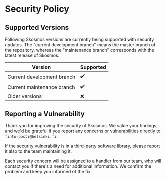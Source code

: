 # Security Policy

## Supported Versions

Following Skosmos versions are currently being supported with security updates. The "current development branch" means the master branch of the repository, whereas the "maintenance branch" corresponds with the latest release of Skosmos.

| Version                     | Supported          |
| --------------------------- | ------------------ |
| Current development branch  |  ✔️                 |
| Current maintenance branch  |  ✔️                 |
| Older versions              | :x:                |

## Reporting a Vulnerability

Thank you for improving the security of Skosmos. We value your findings, and we'd be grateful if you report any concerns or vulnerabilities directly to `finto-posti@helsinki.fi`.

If the security vulnerability is in a third-party software library, please report it also to the team maintaining it.

Each security concern will be assigned to a handler from our team, who will contact you if there's a need for additional information. We confirm the problem and keep you informed of the fix.
